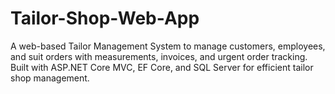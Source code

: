 # Tailor-Shop-Web-App
A web-based Tailor Management System to manage customers, employees, and suit orders with measurements, invoices, and urgent order tracking. Built with ASP.NET Core MVC, EF Core, and SQL Server for efficient tailor shop management.
